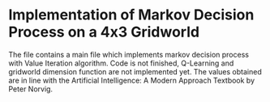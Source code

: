 # Implementation of Markov Decision Process on a 4x3 Gridworld

The file contains a main file which implements markov decision process with Value Iteration algorithm. Code is not finished, Q-Learning and gridworld dimension function are not implemented yet. The values obtained are in line with the Artificial Intelligence: A Modern Approach
Textbook by Peter Norvig. 
